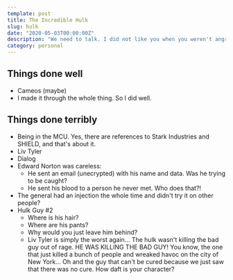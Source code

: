 ```yaml
---
template: post
title: The Incredible Hulk
slug: hulk
date: "2020-05-03T00:00:00Z"
description: "We need to talk. I did not like you when you weren't angry."
category: personal
---
```


## Things done well
- Cameos (maybe)
- I made it through the whole thing. So I did well.

## Things done terribly
- Being in the MCU. Yes, there are references to Stark Industries and SHIELD,
and that's about it.
- Liv Tyler
- Dialog
- Edward Norton was careless:
  - He sent an email (unecrypted) with his name and data. Was he trying
 to be caught?
  - He sent his blood to a person he never met. Who does that?!
- The general had an injection the whole time and didn't try it on other people?
- Hulk Guy #2
  - Where is his hair?
  - Where are his pants?
  - Why would you just leave him behind?
  - Liv Tyler is simply the worst again... The hulk wasn't killing the bad guy out of rage. HE WAS KILLING THE BAD GUY! You know, the one that just killed a bunch of people and wreaked havoc
  on the city of New York... Oh and the guy that can't be cured because we just
  saw that there was no cure. How daft is your character?
